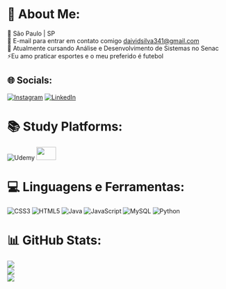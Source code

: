 # 💫 About Me:
📍 São Paulo | SP<br>📧 E-mail para entrar em contato comigo daividsilva341@gmail.com<br>🏫 Atualmente cursando Análise e Desenvolvimento de Sistemas no Senac<br>⚡Eu amo praticar esportes e o meu preferido é futebol<br>


## 🌐 Socials:
[![Instagram](https://img.shields.io/badge/Instagram-%23E4405F.svg?logo=Instagram&logoColor=white)](https://instagram.com/deivid_silva43) [![LinkedIn](https://img.shields.io/badge/LinkedIn-%230077B5.svg?logo=linkedin&logoColor=white)](https://linkedin.com/in/linkedin.com/in/deivid-souza-silva-a03815260) 

# 📚 Study Platforms:
![Udemy](https://img.shields.io/badge/Udemy-A435F0?style=for-the-badge&logo=Udemy&logoColor=white)
<a target="_blank" href="https://cursos.alura.com.br/user/" alt="Perfil da Alura"><img src="https://cuponomia-a.akamaihd.net/img/stores/original/alura-637582521816079946.png" width="45" height="30"/></a>

# 💻 Linguagens e Ferramentas:
![CSS3](https://img.shields.io/badge/css3-%231572B6.svg?style=for-the-badge&logo=css3&logoColor=white) ![HTML5](https://img.shields.io/badge/html5-%23E34F26.svg?style=for-the-badge&logo=html5&logoColor=white) ![Java](https://img.shields.io/badge/java-%23ED8B00.svg?style=for-the-badge&logo=java&logoColor=white) ![JavaScript](https://img.shields.io/badge/javascript-%23323330.svg?style=for-the-badge&logo=javascript&logoColor=%23F7DF1E) ![MySQL](https://img.shields.io/badge/mysql-%2300f.svg?style=for-the-badge&logo=mysql&logoColor=white)
![Python](https://img.shields.io/badge/python-3670A0?style=for-the-badge&logo=python&logoColor=ffdd54)
# 📊 GitHub Stats:
![](https://github-readme-stats.vercel.app/api?username=Deivid7Silva3&theme=highcontrast&hide_border=false&include_all_commits=false&count_private=false)<br/>
![](https://github-readme-streak-stats.herokuapp.com/?user=Deivid7Silva3&theme=highcontrast&hide_border=false)<br/>
![](https://github-readme-stats.vercel.app/api/top-langs/?username=Deivid7Silva3&theme=highcontrast&hide_border=false&include_all_commits=false&count_private=false&layout=compact)

<!-- Proudly created with GPRM ( https://gprm.itsvg.in ) -->

